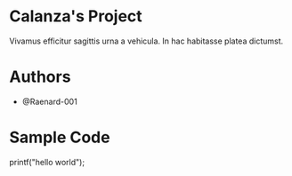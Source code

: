 # Calanza's Project
Vivamus efficitur sagittis urna a vehicula. In hac habitasse platea dictumst.
# Authors
- @Raenard-001

# Sample Code
printf("hello world");



